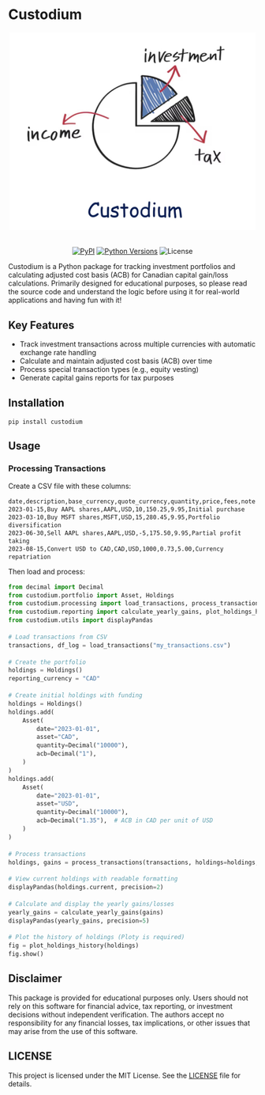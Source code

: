 # Custodium

<div align="center">

<img alt="Custodium" src="logo.jpg" width="500px" style="max-width: 100%;">
<br/>
<br/>

[![PyPI](https://img.shields.io/pypi/v/custodium?logoSize=auto)](https://pypi.org/project/custodium/)
[![Python Versions](https://img.shields.io/pypi/pyversions/custodium?logoSize=auto)](https://pypi.org/project/custodium/)
![License](https://img.shields.io/pypi/l/custodium?logo=auto)

</div>


Custodium is a Python package for tracking investment portfolios and calculating adjusted cost basis (ACB) for Canadian capital gain/loss calculations. Primarily designed for educational purposes, so please read the source code and understand the logic before using it for real-world applications and having fun with it!

## Key Features

- Track investment transactions across multiple currencies with automatic exchange rate handling
- Calculate and maintain adjusted cost basis (ACB) over time
- Process special transaction types (e.g., equity vesting)
- Generate capital gains reports for tax purposes

## Installation
```
pip install custodium
```

## Usage

### Processing Transactions

Create a CSV file with these columns:
```csv
date,description,base_currency,quote_currency,quantity,price,fees,note
2023-01-15,Buy AAPL shares,AAPL,USD,10,150.25,9.95,Initial purchase
2023-03-10,Buy MSFT shares,MSFT,USD,15,280.45,9.95,Portfolio diversification
2023-06-30,Sell AAPL shares,AAPL,USD,-5,175.50,9.95,Partial profit taking
2023-08-15,Convert USD to CAD,CAD,USD,1000,0.73,5.00,Currency repatriation
```
Then load and process:

```python
from decimal import Decimal
from custodium.portfolio import Asset, Holdings
from custodium.processing import load_transactions, process_transactions
from custodium.reporting import calculate_yearly_gains, plot_holdings_history
from custodium.utils import displayPandas

# Load transactions from CSV
transactions, df_log = load_transactions("my_transactions.csv")

# Create the portfolio
holdings = Holdings()
reporting_currency = "CAD"

# Create initial holdings with funding
holdings = Holdings()
holdings.add(
    Asset(
        date="2023-01-01",
        asset="CAD",
        quantity=Decimal("10000"),
        acb=Decimal("1"),
    )
)
holdings.add(
    Asset(
        date="2023-01-01",
        asset="USD",
        quantity=Decimal("10000"),
        acb=Decimal("1.35"),  # ACB in CAD per unit of USD
    )
)

# Process transactions
holdings, gains = process_transactions(transactions, holdings=holdings, reporting_currency=reporting_currency)

# View current holdings with readable formatting
displayPandas(holdings.current, precision=2)

# Calculate and display the yearly gains/losses
yearly_gains = calculate_yearly_gains(gains)
displayPandas(yearly_gains, precision=5)

# Plot the history of holdings (Ploty is required)
fig = plot_holdings_history(holdings)
fig.show()
```

## Disclaimer
This package is provided for educational purposes only. Users should not rely on this software for financial advice, tax reporting, or investment decisions without independent verification. The authors accept no responsibility for any financial losses, tax implications, or other issues that may arise from the use of this software.

## LICENSE

This project is licensed under the MIT License. See the [LICENSE](LICENSE) file for details.
